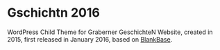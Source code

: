 # Gschichtn 2016 #

WordPress Child Theme for Graberner GeschichteN Website, created in 2015,
first released in January 2016, based on [BlankBase](https://github.com/bhdzllr/BlankBase).
